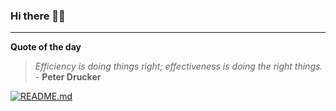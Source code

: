 ### Hi there 👋🏻


---

**Quote of the day**

> *Efficiency is doing things right; effectiveness is doing the right things.* - **Peter Drucker** 

[![README.md](https://github.com/marcolovazzano/marcolovazzano/actions/workflows/readme.yml/badge.svg?branch=main)](https://github.com/marcolovazzano/marcolovazzano/actions/workflows/readme.yml)
